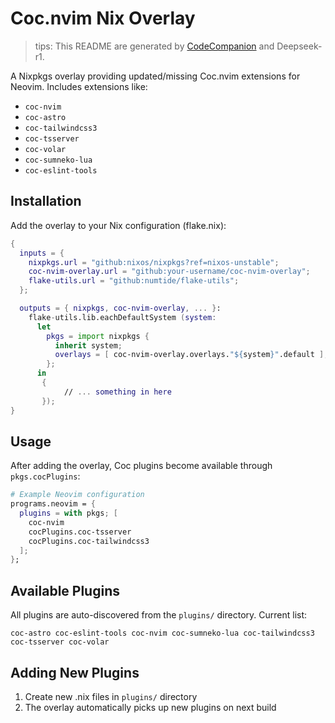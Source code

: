 # Coc.nvim Nix Overlay
> tips: This README are generated by [CodeCompanion](https://github.com/CodeCompanion/CodeCompanion) and Deepseek-r1.

A Nixpkgs overlay providing updated/missing Coc.nvim extensions for Neovim. Includes extensions like:
- `coc-nvim`
- `coc-astro`
- `coc-tailwindcss3`
- `coc-tsserver`
- `coc-volar`
- `coc-sumneko-lua`
- `coc-eslint-tools`

## Installation

Add the overlay to your Nix configuration (flake.nix):
```nix
{
  inputs = {
    nixpkgs.url = "github:nixos/nixpkgs?ref=nixos-unstable";
    coc-nvim-overlay.url = "github:your-username/coc-nvim-overlay";
    flake-utils.url = "github:numtide/flake-utils";
  };

  outputs = { nixpkgs, coc-nvim-overlay, ... }: 
    flake-utils.lib.eachDefaultSystem (system: 
      let 
        pkgs = import nixpkgs { 
          inherit system;
          overlays = [ coc-nvim-overlay.overlays."${system}".default ];
        };
      in
       {
            // ... something in here
       });
}
```

## Usage
After adding the overlay, Coc plugins become available through `pkgs.cocPlugins`:

```nix
# Example Neovim configuration
programs.neovim = {
  plugins = with pkgs; [
    coc-nvim
    cocPlugins.coc-tsserver
    cocPlugins.coc-tailwindcss3
  ];
};
```

## Available Plugins
All plugins are auto-discovered from the `plugins/` directory. Current list:
```
coc-astro coc-eslint-tools coc-nvim coc-sumneko-lua coc-tailwindcss3 coc-tsserver coc-volar
```

## Adding New Plugins
1. Create new .nix files in `plugins/` directory
2. The overlay automatically picks up new plugins on next build
